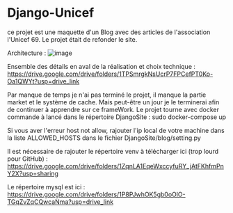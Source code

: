 # Django-Unicef
ce projet est une maquette d'un Blog avec des articles de l'association l'Unicef 69.
Le projet était de refonder le site.

Architecture :
![image](https://github.com/HatchamS/Django-Unicef/assets/88887098/bc7c5321-85a1-43f4-8fc6-3a26a5e8b06b)


Ensemble des détails en aval de la réalisation et choix technique :
https://drive.google.com/drive/folders/1TPSmrgkNsUcrP7FPCefPT0Ko-Oa1QWYt?usp=drive_link

Par manque de temps je n'ai pas terminé le projet, il manque la partie market et le système de cache. Mais peut-être un jour je le terminerai afin de continuer à apprendre sur ce frameWork.
Le projet tourne avec docker commande à lancé dans le répertoire DjangoSite : sudo docker-compose up


Si vous aver l'erreur host not allow, rajouter l'ip local de votre machine dans la liste ALLOWED_HOSTS dans le fichier DjangoSite/blog/setting.py

Il est nécessaire de rajouter le répertoire venv à télécharger ici (trop lourd pour GitHub) : https://drive.google.com/drive/folders/1ZqnLA1EqeWxccyfuRY_jAtFKhfmPnY2X?usp=sharing

Le répertoire mysql est ici :
https://drive.google.com/drive/folders/1P8PJwhOK5gb0oOlO-TGqZvZqCQwcaNma?usp=drive_link


